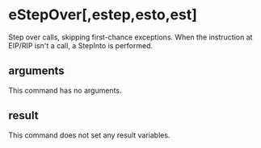 # eStepOver[,estep,esto,est] 
Step over calls, skipping first-chance exceptions. When the instruction at EIP/RIP isn't a call, a StepInto is performed.

## arguments 
This command has no arguments. 

## result
This command does not set any result variables.
